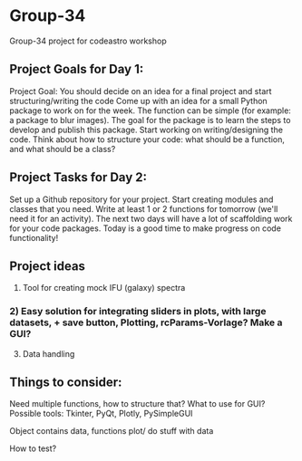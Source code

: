 # Group-34
Group-34 project for codeastro workshop

## Project Goals for Day 1:
Project Goal: You should decide on an idea for a final project and start structuring/writing the code
Come up with an idea for a small Python package to work on for the week. The function can be simple (for example: a package to blur images). The goal for the package is to learn the steps to develop and publish this package.
Start working on writing/designing the code. Think about how to structure your code: what should be a function, and what should be a class?

## Project Tasks for Day 2:
Set up a Github repository for your project. Start creating modules and classes that you need.
Write at least 1 or 2 functions for tomorrow (we'll need it for an activity).
The next two days will have a lot of scaffolding work for your code packages. Today is a good time to make progress on code functionality!

## Project ideas

1) Tool for creating mock IFU (galaxy) spectra 

### 2) Easy solution for integrating sliders in plots, with large datasets, + save button, Plotting, rcParams-Vorlage? Make a GUI?
    
3) Data handling  

## Things to consider:

Need multiple functions, how to structure that?
What to use for GUI? Possible tools:
    Tkinter, PyQt, Plotly, PySimpleGUI

Object contains data, 
functions plot/ do stuff with data

How to test?







